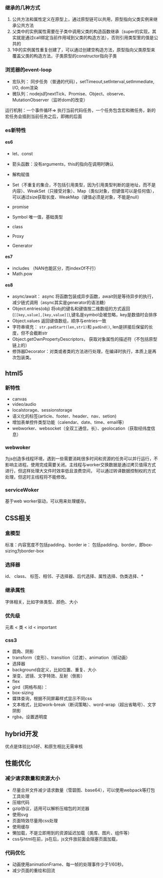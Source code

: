 ### 继承的几种方式
1. 公共方法和属性定义在原型上，通过原型链可以共用，原型指向父类实例来继承公共方法
2. 父类中的实例属性需要在子类中调用父类的构造函数继承（super的实现，其实就是通过call绑定当前作用域到父类的构造方法），否则引用类型里的值是公共的
3. 1中的实例属性重复创建了，可以通过创建空构造方法，原型指向父类原型来覆盖父类的构造方法，子类原型的constructor指向子类

### 浏览器的event-loop

- 宏队列： 同步任务（普通的代码），setTimeout,setInterval,setImmediate, I/O, dom渲染
- 微队列：nodejs的nextTick、Promise、Object、observe、MutationObserver（监听dom的改变）

运行机制：一个事件循环=> 执行当前代码任务，一个任务包含宏和微任务，新的宏任务会插到当前任务之后，即微的后面

### es新特性
#### es6
- let、const
- 箭头函数：没有arguments，this的指向在调用时确认
- 解构赋值
- Set（不重复的集合，不包括引用类型，因为引用类型判断的是地址，而不是内容）、WeakSet（只接受对象）、Map（类似对象，但键值可以是任何值），可以通过size获取长度、WeakMap（键值必须是对象，不能是null）
- promise
- Symbol 唯一值，基础类型
- class
- Proxy

- Generator
#### es7
- includes （NAN也能区分，而indexOf不行）
- Math.pow
#### es8
- async/await： async 将函数包装成异步函数，await则是等待异步的执行，减少链式调用（async其实是generator的语法糖）
- Object.entries(obj) 将obj的键名和键值按二维数组的方式返回(```[[key,value],[key,value]]```),键名是symbol会被忽略，key是数值时会排序
- Object.values 返回键值数组，顺序与entries一致
- 字符串填充： ```str.padStart(len,str1)```和 ```padEnd()```, len是拼接后保留的长度，但不会截断str
- Object.getOwnPropertyDescriptors， 获取对象属性的描述符（不包括原型链上的）
- 修饰器Decorator：对类或者类的方法进行处理，在编译时执行，本质上是再次包装类。

## html5
### 新特性
- canvas
- video/audio
- localstorage、sessionstorage
- 语义化的标签(article、footer、header、nav、setion)
- 增加表单控件类型功能（calendar、date、time、email等）
- webworker、websocket（全双工通信，长）、geolocation（获取经纬度信息）

### webwoker

为js创造多线程环境，遇到一些需要消耗很多时间和资源的任务可以并行运行，不影响主进程。使用完成需要关闭。主线程与worker交换数据是通过拷贝值得方式进行，但这样处理大文件时效率低且浪费空间， 可以通过转译数据控制权的方式处理，但这时主线程将不能修改。

### serviceWoker

基于web worker驱动，可以用来处理缓存。

## CSS相关
### 盒模型
标准：内容宽度不包括padding、border
ie： 包括padding、border，即box-sizing为border-box

### 选择器
id、 class、 标签、相邻、子选择器、后代选择、属性选择、伪类选择、*

### 继承属性
字体相关，比如字体类型、颜色、大小

### 优先级
元素 < 类 < id < important

### css3
- 圆角、阴影
- transform（变形）、transition（过渡）、animation（帧动画）
- 选择器
- background自定义，比如位置、重复、大小
- 渐变、滤镜、文字特效、反射（倒影）
- flex
- gird（网格布局）：
- box-sizing
- 媒体查询，根据不同屏幕样式显示不同css
- 文本格式，比如work-break（断词策略）、word-wrap（超出省略号）、文字阴影
- rgba，设置透明度

## hybrid开发
优点是体验比h5好、和原生相比无需审核

## 性能优化

### 减少请求数量和资源大小
- 尽量合并文件减少请求数量（雪碧图、base64），可以使用webpack等打包工具处理
- 压缩代码
- gzip协议，适用可以解析压缩包的浏览器
- 使用svg
- 页面特效尽量用css处理
- 使用缓存
- 懒加载，不是立即用到的资源延迟加载（类库、图片、组件等）
- css与html在前，js在后，js文件放前面会阻塞页面加载，
### 代码优化
- 动画使用animationFrame、每一帧的处理事件少于1/60秒。
- 减少页面的重绘和回流

